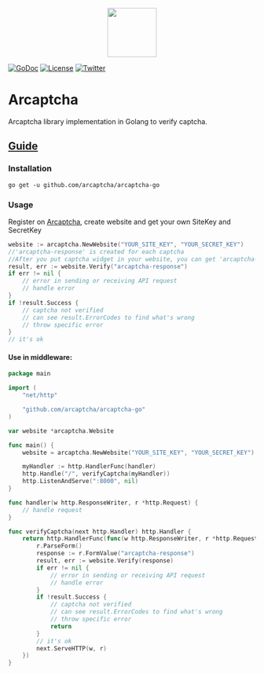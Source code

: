 <p align="center"><img src="https://arcaptcha.ir/_nuxt/023053fecdcdf20e40bdc993c754d487.svg" height="100px"></p>

[![GoDoc](http://img.shields.io/badge/go-documentation-blue.svg?style=flat-square)](https://pkg.go.dev/github.com/arcaptcha/arcaptcha-go)
[![License](http://img.shields.io/badge/license-mit-blue.svg?style=flat-square)](https://raw.githubusercontent.com/arcaptcha/arcaptcha-go/master/LICENSE)
[![Twitter](https://img.shields.io/badge/twitter-@arcaptcha-55acee.svg?style=flat-square)](https://twitter.com/arcaptcha)


Arcaptcha
=====================
Arcaptcha library implementation in Golang to verify captcha.

## [Guide](https://arcaptcha.ir/guide)

### Installation

```
go get -u github.com/arcaptcha/arcaptcha-go
```

### Usage

Register on [Arcaptcha](https://arcaptcha.ir/), create website and get your own SiteKey and SecretKey

```go
website := arcaptcha.NewWebsite("YOUR_SITE_KEY", "YOUR_SECRET_KEY")
//'arcaptcha-response' is created for each captcha
//After you put captcha widget in your website, you can get 'arcaptcha-response' from form
result, err := website.Verify("arcaptcha-response")
if err != nil {
    // error in sending or receiving API request
    // handle error
}
if !result.Success {
    // captcha not verified
    // can see result.ErrorCodes to find what's wrong
    // throw specific error
}
// it's ok
```

#### Use in middleware:

```go
package main

import (
	"net/http"

	"github.com/arcaptcha/arcaptcha-go"
)

var website *arcaptcha.Website

func main() {
	website = arcaptcha.NewWebsite("YOUR_SITE_KEY", "YOUR_SECRET_KEY")

	myHandler := http.HandlerFunc(handler)
	http.Handle("/", verifyCaptcha(myHandler))
	http.ListenAndServe(":8000", nil)
}

func handler(w http.ResponseWriter, r *http.Request) {
	// handle request
}

func verifyCaptcha(next http.Handler) http.Handler {
	return http.HandlerFunc(func(w http.ResponseWriter, r *http.Request) {
		r.ParseForm()
		response := r.FormValue("arcaptcha-response")
		result, err := website.Verify(response)
		if err != nil {
			// error in sending or receiving API request
			// handle error
		}
		if !result.Success {
			// captcha not verified
			// can see result.ErrorCodes to find what's wrong
			// throw specific error
			return
		}
		// it's ok
		next.ServeHTTP(w, r)
	})
}
```